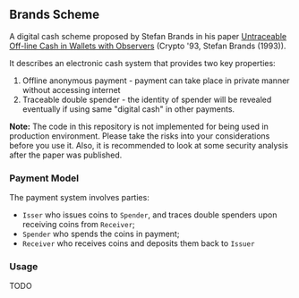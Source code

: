 ## Brands Scheme

A digital cash scheme proposed by Stefan Brands in his paper [Untraceable Off-line Cash in Wallets with Observers](https://dl.acm.org/doi/10.5555/188105.188172) (Crypto '93, Stefan Brands (1993)).

It describes an electronic cash system that provides two key properties:
1. Offline anonymous payment - payment can take place in private manner without accessing internet 
2. Traceable double spender - the identity of spender will be revealed eventually if using same "digital cash" in other payments.

**Note:** The code in this repository is not implemented for being used in production environment. Please take the risks into your considerations before you use it. Also, it is recommended to look at some security analysis after the paper was published. 

### Payment Model

The payment system involves parties:
- `Isser` who issues coins to `Spender`, and traces double spenders upon receiving coins from `Receiver`;
- `Spender` who spends the coins in payment;
- `Receiver` who receives coins and deposits them back to `Issuer`

### Usage

TODO
